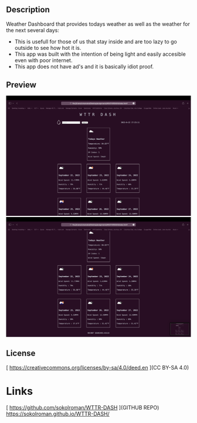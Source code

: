 
# <WTTR DASH>

## Description

Weather Dashboard that provides todays weather as well as the weather for the next several days:

- This is usefull for those of us that stay inside and are too lazy to go outside to see how hot it is. 
- This app was built with the intention of being light and easily accesible even with poor internet. 
- This app does not have ad's and it is basically idiot proof. 

## Preview

  ![screenshot 1](/assets/imgs/S1.png)
  ![screenshot 2](/assets/imgs/S2.png)

## License

[ https://creativecommons.org/licenses/by-sa/4.0/deed.en ](CC BY-SA 4.0)

# Links

[ https://github.com/sokolroman/WTTR-DASH ](GITHUB REPO)
[ https://sokolroman.github.io/WTTR-DASH/ ](LIVE)


